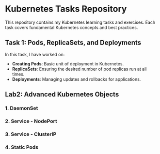 # Kubernetes Tasks Repository  

This repository contains my Kubernetes learning tasks and exercises. Each task covers fundamental Kubernetes concepts and best practices.  

## Task 1: Pods, ReplicaSets, and Deployments  

In this task, I have worked on:  
- **Creating Pods**: Basic unit of deployment in Kubernetes.  
- **ReplicaSets**: Ensuring the desired number of pod replicas run at all times.  
- **Deployments**: Managing updates and rollbacks for applications.
## Lab2: Advanced Kubernetes Objects

### 1. DaemonSet  
### 2. Service - NodePort  
### 3. Service - ClusterIP  
### 4. Static Pods  
